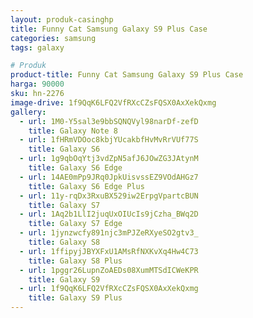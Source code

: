 ```yaml
---
layout: produk-casinghp
title: Funny Cat Samsung Galaxy S9 Plus Case
categories: samsung
tags: galaxy

# Produk
product-title: Funny Cat Samsung Galaxy S9 Plus Case
harga: 90000
sku: hn-2276
image-drive: 1f9QqK6LFQ2VfRXcCZsFQSX0AxXekQxmg
gallery:
  - url: 1M0-Y5sal3e9bbSQNQVyl98narDf-zefD
    title: Galaxy Note 8
  - url: 1fHRmVDOoc8kbjYUcakbfHvMvRrVUf77S
    title: Galaxy S6
  - url: 1g9qbOqYtj3vdZpN5afJ6JOwZG3JAtynM
    title: Galaxy S6 Edge
  - url: 14AE0mPp9JRq0JpkUisvssEZ9VOdAHGz7
    title: Galaxy S6 Edge Plus
  - url: 11y-rqDx3RxuBX529iw2ErpgVpartcBUN
    title: Galaxy S7
  - url: 1Aq2b1LlI2juqUxOIUcIs9jCzha_BWq2D
    title: Galaxy S7 Edge
  - url: 1jynzwcfy891njc3mPJZeRXyeSO2gtv3_
    title: Galaxy S8
  - url: 1ffipyjJBYXFxU1AMsRfNXKvXq4Hw4C73
    title: Galaxy S8 Plus
  - url: 1pggr26LupnZoAEDs08XumMTSdICWeKPR
    title: Galaxy S9
  - url: 1f9QqK6LFQ2VfRXcCZsFQSX0AxXekQxmg
    title: Galaxy S9 Plus
---
```

